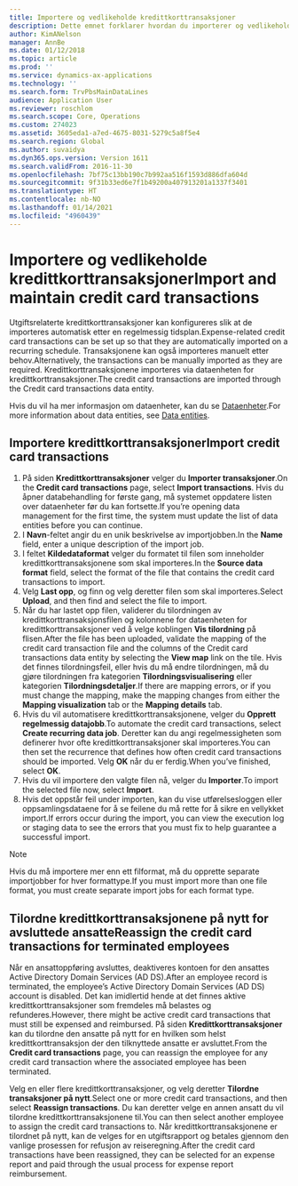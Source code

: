 ```yaml
---
title: Importere og vedlikeholde kredittkorttransaksjoner
description: Dette emnet forklarer hvordan du importerer og vedlikeholder utgiftsrelaterte kredittkorttransaksjoner. Disse transaksjonene kan konfigureres slik at de importeres automatisk etter en regelmessig tidsplan, eller de kan importeres manuelt etter behov.
author: KimANelson
manager: AnnBe
ms.date: 01/12/2018
ms.topic: article
ms.prod: ''
ms.service: dynamics-ax-applications
ms.technology: ''
ms.search.form: TrvPbsMainDataLines
audience: Application User
ms.reviewer: roschlom
ms.search.scope: Core, Operations
ms.custom: 274023
ms.assetid: 3605eda1-a7ed-4675-8031-5279c5a8f5e4
ms.search.region: Global
ms.author: suvaidya
ms.dyn365.ops.version: Version 1611
ms.search.validFrom: 2016-11-30
ms.openlocfilehash: 7bf75c13bb190c7b992aa516f1593d886dfa604d
ms.sourcegitcommit: 9f31b33ed6e7f1b49200a407913201a1337f3401
ms.translationtype: HT
ms.contentlocale: nb-NO
ms.lasthandoff: 01/14/2021
ms.locfileid: "4960439"
---
```

# <a name="import-and-maintain-credit-card-transactions"></a><span data-ttu-id="d5f5b-104">Importere og vedlikeholde kredittkorttransaksjoner</span><span class="sxs-lookup"><span data-stu-id="d5f5b-104">Import and maintain credit card transactions</span></span>

<span data-ttu-id="d5f5b-105">Utgiftsrelaterte kredittkorttransaksjoner kan konfigureres slik at de importeres automatisk etter en regelmessig tidsplan.</span><span class="sxs-lookup"><span data-stu-id="d5f5b-105">Expense-related credit card transactions can be set up so that they are automatically imported on a recurring schedule.</span></span> <span data-ttu-id="d5f5b-106">Transaksjonene kan også importeres manuelt etter behov.</span><span class="sxs-lookup"><span data-stu-id="d5f5b-106">Alternatively, the transactions can be manually imported as they are required.</span></span> <span data-ttu-id="d5f5b-107">Kredittkorttransaksjonene importeres via dataenheten for kredittkorttransaksjoner.</span><span class="sxs-lookup"><span data-stu-id="d5f5b-107">The credit card transactions are imported through the Credit card transactions data entity.</span></span>

<span data-ttu-id="d5f5b-108">Hvis du vil ha mer informasjon om dataenheter, kan du se [Dataenheter](https://docs.microsoft.com/dynamics365/fin-ops-core/dev-itpro/data-entities/data-entities).</span><span class="sxs-lookup"><span data-stu-id="d5f5b-108">For more information about data entities, see [Data entities](https://docs.microsoft.com/dynamics365/fin-ops-core/dev-itpro/data-entities/data-entities).</span></span>

## <a name="import-credit-card-transactions"></a><span data-ttu-id="d5f5b-109">Importere kredittkorttransaksjoner</span><span class="sxs-lookup"><span data-stu-id="d5f5b-109">Import credit card transactions</span></span>

1. <span data-ttu-id="d5f5b-110">På siden **Kredittkorttransaksjoner** velger du **Importer transaksjoner**.</span><span class="sxs-lookup"><span data-stu-id="d5f5b-110">On the **Credit card transactions** page, select **Import transactions**.</span></span> <span data-ttu-id="d5f5b-111">Hvis du åpner databehandling for første gang, må systemet oppdatere listen over dataenheter før du kan fortsette.</span><span class="sxs-lookup"><span data-stu-id="d5f5b-111">If you’re opening data management for the first time, the system must update the list of data entities before you can continue.</span></span>
2. <span data-ttu-id="d5f5b-112">I **Navn**-feltet angir du en unik beskrivelse av importjobben.</span><span class="sxs-lookup"><span data-stu-id="d5f5b-112">In the **Name** field, enter a unique description of the import job.</span></span>
3. <span data-ttu-id="d5f5b-113">I feltet **Kildedataformat** velger du formatet til filen som inneholder kredittkorttransaksjonene som skal importeres.</span><span class="sxs-lookup"><span data-stu-id="d5f5b-113">In the **Source data format** field, select the format of the file that contains the credit card transactions to import.</span></span>
4. <span data-ttu-id="d5f5b-114">Velg **Last opp**, og finn og velg deretter filen som skal importeres.</span><span class="sxs-lookup"><span data-stu-id="d5f5b-114">Select **Upload**, and then find and select the file to import.</span></span>
5. <span data-ttu-id="d5f5b-115">Når du har lastet opp filen, validerer du tilordningen av kredittkorttransaksjonsfilen og kolonnene for dataenheten for kredittkorttransaksjoner ved å velge koblingen **Vis tilordning** på flisen.</span><span class="sxs-lookup"><span data-stu-id="d5f5b-115">After the file has been uploaded, validate the mapping of the credit card transaction file and the columns of the Credit card transactions data entity by selecting the **View map** link on the tile.</span></span> <span data-ttu-id="d5f5b-116">Hvis det finnes tilordningsfeil, eller hvis du må endre tilordningen, må du gjøre tilordningen fra kategorien **Tilordningsvisualisering** eller kategorien **Tilordningsdetaljer**.</span><span class="sxs-lookup"><span data-stu-id="d5f5b-116">If there are mapping errors, or if you must change the mapping, make the mapping changes from either the **Mapping visualization** tab or the **Mapping details** tab.</span></span>
6. <span data-ttu-id="d5f5b-117">Hvis du vil automatisere kredittkorttransaksjonene, velger du **Opprett regelmessig datajobb**.</span><span class="sxs-lookup"><span data-stu-id="d5f5b-117">To automate the credit card transactions, select **Create recurring data job**.</span></span> <span data-ttu-id="d5f5b-118">Deretter kan du angi regelmessigheten som definerer hvor ofte kredittkorttransaksjoner skal importeres.</span><span class="sxs-lookup"><span data-stu-id="d5f5b-118">You can then set the recurrence that defines how often credit card transactions should be imported.</span></span> <span data-ttu-id="d5f5b-119">Velg **OK** når du er ferdig.</span><span class="sxs-lookup"><span data-stu-id="d5f5b-119">When you’ve finished, select **OK**.</span></span>
7. <span data-ttu-id="d5f5b-120">Hvis du vil importere den valgte filen nå, velger du **Importer**.</span><span class="sxs-lookup"><span data-stu-id="d5f5b-120">To import the selected file now, select **Import**.</span></span>
8. <span data-ttu-id="d5f5b-121">Hvis det oppstår feil under importen, kan du vise utførelsesloggen eller oppsamlingsdataene for å se feilene du må rette for å sikre en vellykket import.</span><span class="sxs-lookup"><span data-stu-id="d5f5b-121">If errors occur during the import, you can view the execution log or staging data to see the errors that you must fix to help guarantee a successful import.</span></span>

> [!NOTE]
> <span data-ttu-id="d5f5b-122">Hvis du må importere mer enn ett filformat, må du opprette separate importjobber for hver formattype.</span><span class="sxs-lookup"><span data-stu-id="d5f5b-122">If you must import more than one file format, you must create separate import jobs for each format type.</span></span>

## <a name="reassign-the-credit-card-transactions-for-terminated-employees"></a><span data-ttu-id="d5f5b-123">Tilordne kredittkorttransaksjonene på nytt for avsluttede ansatte</span><span class="sxs-lookup"><span data-stu-id="d5f5b-123">Reassign the credit card transactions for terminated employees</span></span>

<span data-ttu-id="d5f5b-124">Når en ansattoppføring avsluttes, deaktiveres kontoen for den ansattes Active Directory Domain Services (AD DS).</span><span class="sxs-lookup"><span data-stu-id="d5f5b-124">After an employee record is terminated, the employee’s Active Directory Domain Services (AD DS) account is disabled.</span></span> <span data-ttu-id="d5f5b-125">Det kan imidlertid hende at det finnes aktive kredittkorttransaksjoner som fremdeles må belastes og refunderes.</span><span class="sxs-lookup"><span data-stu-id="d5f5b-125">However, there might be active credit card transactions that must still be expensed and reimbursed.</span></span> <span data-ttu-id="d5f5b-126">På siden **Kredittkorttransaksjoner** kan du tilordne den ansatte på nytt for en hvilken som helst kredittkorttransaksjon der den tilknyttede ansatte er avsluttet.</span><span class="sxs-lookup"><span data-stu-id="d5f5b-126">From the **Credit card transactions** page, you can reassign the employee for any credit card transaction where the associated employee has been terminated.</span></span>

<span data-ttu-id="d5f5b-127">Velg en eller flere kredittkorttransaksjoner, og velg deretter **Tilordne transaksjoner på nytt**.</span><span class="sxs-lookup"><span data-stu-id="d5f5b-127">Select one or more credit card transactions, and then select **Reassign transactions**.</span></span> <span data-ttu-id="d5f5b-128">Du kan deretter velge en annen ansatt du vil tilordne kredittkorttransaksjonene til.</span><span class="sxs-lookup"><span data-stu-id="d5f5b-128">You can then select another employee to assign the credit card transactions to.</span></span> <span data-ttu-id="d5f5b-129">Når kredittkorttransaksjonene er tilordnet på nytt, kan de velges for en utgiftsrapport og betales gjennom den vanlige prosessen for refusjon av reiseregning.</span><span class="sxs-lookup"><span data-stu-id="d5f5b-129">After the credit card transactions have been reassigned, they can be selected for an expense report and paid through the usual process for expense report reimbursement.</span></span>
